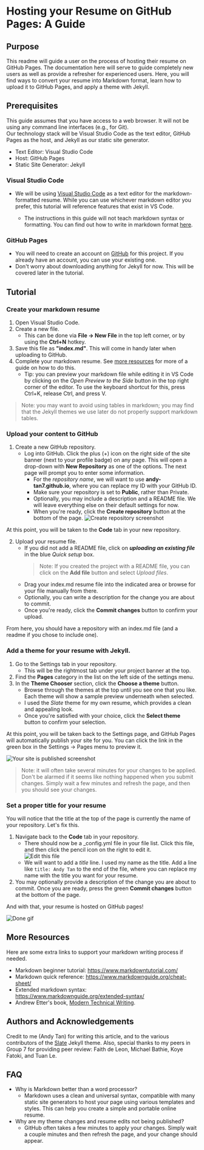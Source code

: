 # Hosting your Resume on GitHub Pages: A Guide

## Purpose
This readme will guide a user on the process of hosting their resume on GitHub Pages. The documentation here will serve to guide completely new users as well as provide a refresher for experienced users. Here, you will find ways to convert your resume into Markdown format, learn how to upload it to GitHub Pages, and apply a theme with Jekyll.  

## Prerequisites

This guide assumes that you have access to a web browser. It will not be using any command line interfaces (e.g., for Git).  
Our technology stack will be Visual Studio Code as the text editor, GitHub Pages as the host, and Jekyll as our static site generator.

* Text Editor: Visual Studio Code
* Host: GitHub Pages
* Static Site Generator: Jekyll


### Visual Studio Code
* We will be using [Visual Studio Code] as a text editor for the markdown-formatted resume. While you can use whichever markdown editor you prefer, this tutorial will reference features that exist in VS Code. 

  * The instructions in this guide will not teach markdown syntax or formatting. You can find out how to write in markdown format [here](#more-resources). 

### GitHub Pages
* You will need to create an account on [GitHub] for this project. If you already have an account, you can use your existing one.
* Don't worry about downloading anything for Jekyll for now. This will be covered later in the tutorial.

## Tutorial
### Create your markdown resume
1. Open Visual Studio Code.
2. Create a new file. 
    * This can be done via **File → New File** in the top left corner, or by using the **Ctrl+N** hotkey.
3. Save this file as **"index.md"**. This will come in handy later when uploading to GitHub.
4. Complete your markdown resume. See [more resources](#more-resources) for more of a guide on how to do this.
    * Tip: you can preview your markdown file while editing it in VS Code by clicking on the _Open Preview to the Side_ button in the top right corner of the editor. To use the keyboard shortcut for this, press Ctrl+K, release Ctrl, and press V.  
> Note: you may want to avoid using tables in markdown; you may find that the Jekyll themes we use later do not properly support markdown tables. 

### Upload your content to GitHub
1. Create a new GitHub repository.
    * Log into GitHub. Click the plus (+) icon on the right side of the site banner (next to your profile badge) on any page. This will open a drop-down with **New Repository** as one of the options. The next page will prompt you to enter some information.
      * For the *repository name*, we will want to use **andy-tan7.github.io**, where you can replace my ID with your GitHub ID.
      * Make sure your repository is set to **Public**, rather than Private.
      * Optionally, you may include a description and a README file. We will leave everything else on their default settings for now.
      * When you're ready, click the **Create repository** button at the bottom of the page.
![Create repository screenshot]

At this point, you will be taken to the **Code** tab in your new repository.

2. Upload your resume file.
    * If you did not add a README file, click on __*uploading an existing file*__ in the blue *Quick setup* box.
        > Note: If you created the project with a README file, you can click on the **Add file** button and select *Upload files*.
    * Drag your index.md resume file into the indicated area or browse for your file manually from there.
    * Optionally, you can write a description for the change you are about to commit.
    * Once you're ready, click the **Commit changes** button to confirm your upload.

From here, you should have a repository with an index.md file (and a readme if you chose to include one).

### Add a theme for your resume with Jekyll.

1. Go to the Settings tab in your repository.
    * This will be the rightmost tab under your project banner at the top.
2. Find the **Pages** category in the list on the left side of the settings menu.
3. In the **Theme Chooser** section, click the **Choose a theme** button.
    * Browse through the themes at the top until you see one that you like. Each theme will show a sample preview underneath when selected.
    * I used the *Slate* theme for my own resume, which provides a clean and appealing look.
    * Once you're satisfied with your choice, click the **Select theme** button to confirm your selection.

At this point, you will be taken back to the Settings page, and GitHub Pages will automatically publish your site for you. You can click the link in the green box in the Settings → Pages menu to preview it.

![Your site is published screenshot]
> Note: it will often take several minutes for your changes to be applied. Don't be alarmed if it seems like nothing happened when you submit changes. Simply wait a few minutes and refresh the page, and then you should see your changes.

### Set a proper title for your resume
You will notice that the title at the top of the page is currently the name of your repository. Let's fix this.

1. Navigate back to the **Code** tab in your repository.
    * There should now be a _config.yml file in your file list. Click this file, and then click the pencil icon on the right to edit it.  
    ![Edit this file]
    * We will want to add a *title* line. I used my name as the title. Add a line like ```title: Andy Tan``` to the end of the file, where you can replace my name with the title you want for your resume.
2. You may optionally provide a description of the change you are about to commit. Once you are ready, press the green **Commit changes** button at the bottom of the page.

And with that, your resume is hosted on GitHub pages!  

![Done gif]

## More Resources
Here are some extra links to support your markdown writing process if needed.
* Markdown beginner tutorial: <https://www.markdowntutorial.com/>
* Markdown quick reference: <https://www.markdownguide.org/cheat-sheet/>
* Extended markdown syntax: <https://www.markdownguide.org/extended-syntax/>
* Andrew Etter's book, [Modern Technical Writing]. 

## Authors and Acknowledgements
Credit to me (Andy Tan) for writing this article, and to the various contributors of the [Slate] Jekyll theme. Also, special thanks to my peers in Group 7 for providing peer review: Faith de Leon, Michael Bathie, Koye Fatoki, and Tuan Le.

## FAQ

* Why is Markdown better than a word processor?
  * Markdown uses a clean and universal syntax, compatible with many static site generators to host your page using various templates and styles. This can help you create a simple and portable online resume.
* Why are my theme changes and resume edits not being published?
  * GitHub often takes a few minutes to apply your changes. Simply wait a couple minutes and then refresh the page, and your change should appear. 

[Visual Studio Code]: https://code.visualstudio.com/download
[GitHub]: https://github.com/join
[Slate]: https://github.com/pages-themes/slate
[Modern Technical Writing]: https://www.goodreads.com/book/show/28433138-modern-technical-writing

[Create repository screenshot]: images/create_repository.png "New repository settings"
[Your site is published screenshot]: images/site_published.png "Your site is published at..."
[Edit this file]: images/edit_file.png "Edit file button"
[Done gif]: images/done.gif "All done!"
